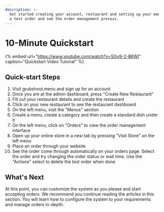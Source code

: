 ```yaml
---
description: >-
  Get started creating your account, restaurant and setting up your menus. Place
  a test order and see the order management process.
---
```


# 10-Minute Quickstart



{% embed url="https://www.youtube.com/watch?v=SGv9-2-B6WI" caption="Quickstart Video Tutorial" %}



## Quick-start Steps

1. Visit grubshout.menu and sign up for an account
2. Once you are at the admin dashboard, press "Create New Restaurant"
3. Fill out your restaurant details and create the restaurant
4. Click on your new restaurant to see the restaurant dashboard
5. On the left menu, visit the "Menus" section
6. Create a menu, create a category and then create a standard dish under it
7. On the left menu, click on "Orders" to view the order management interface
8. Open up your online store in a new tab by pressing "Visit Store" on the left menu
9. Place an order through your website
10. See the order come through automatically on your orders page. Select the order and try changing the order status or wait time. Use the "Actions" select to delete the test order when done

## What's Next

At this point, you can customize the system as you please and start accepting orders. We recommend you continue reading the articles in this section. You will learn how to configure the system to your requirements and manage orders in-depth.

